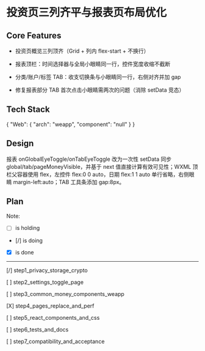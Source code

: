 # 投资页三列齐平与报表页布局优化

## Core Features

- 投资页概览三列顶齐（Grid + 列内 flex-start + 不换行）

- 报表顶栏：时间选择器与全局小眼睛同一行，控件宽度收缩不截断

- 分类/账户/标签 TAB：收支切换条与小眼睛同一行，右侧对齐并加 gap

- 修复报表部分 TAB 首次点击小眼睛需两次的问题（消除 setData 竞态）

## Tech Stack

{
  "Web": {
    "arch": "weapp",
    "component": "null"
  }
}

## Design

报表 onGlobalEyeToggle/onTabEyeToggle 改为一次性 setData 同步 global/tab/pageMoneyVisible，并基于 next 值直接计算有效可见性；WXML 顶栏父容器使用 flex，左控件 flex:0 0 auto，日期 flex:1 1 auto 单行省略，右侧眼睛 margin-left:auto；TAB 工具条添加 gap:8px。

## Plan

Note: 

- [ ] is holding
- [/] is doing
- [X] is done

---

[/] step1_privacy_storage_crypto

[ ] step2_settings_toggle_page

[ ] step3_common_money_components_weapp

[X] step4_pages_replace_and_perf

[ ] step5_react_components_and_css

[ ] step6_tests_and_docs

[ ] step7_compatibility_and_acceptance
